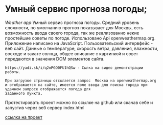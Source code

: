 
# Умный сервис прогноза погоды;

*Weather app*
    Умный сервис прогноза погоды.
    Средний уровень сложности, по умолчанию прогноз показывает для Москвы, есть возможность ввода своего города, так же реализованно некие 
    простейшие советы по погоде. Использовано Api  openweathermap.org. Приложение написано на JavaScript. Пользовательский интервфейс - веб сайт.
    Данные о температуре, скорость ветра, давления, влажности, восходе и закате солнца, общее описание с картинкой и совет передаются в значения DOM элементов сайта.

    https://yadi.sk/i/q2mPGO0FU1hQSw - Сылка на видео демонтстрации работы.

    При загрузке страницы отсылается запрос  Москва на openweathermap.org и отображается на сайте, имеется поле ввода для поиска города при удачном запросе отображается погода для 
    заданного пункта.

Протестировать проект можно по ссылке на github или скачав себе и запустив через веб сервер index.html 

    
[ссылка на проект](https://ospas312.github.io/weather_api/)

